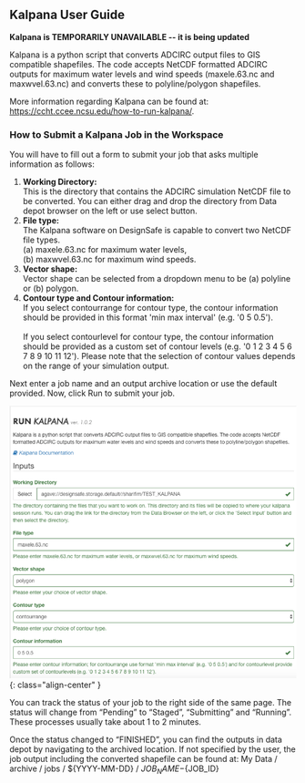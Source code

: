 ## Kalpana User Guide

<b> Kalpana is TEMPORARILY UNAVAILABLE -- it is being updated </b>

Kalpana is a python script that converts ADCIRC output files to GIS compatible shapefiles. The code accepts NetCDF formatted ADCIRC outputs for maximum water levels and wind speeds (maxele.63.nc and maxwvel.63.nc) and converts these to polyline/polygon shapefiles.

More information regarding Kalpana can be found at: <a href="https://ccht.ccee.ncsu.edu/how-to-run-kalpana/" target="_blank">https://ccht.ccee.ncsu.edu/how-to-run-kalpana/</a>.

### How to Submit a Kalpana Job in the Workspace

You will have to fill out a form to submit your job that asks multiple information as follows:

<ol>
<li><b>Working Directory:</b><br>
	This is the directory that contains the ADCIRC simulation NetCDF file to be converted. You can either drag and drop the directory from Data depot browser on the left or use select button.<br>
	 </li>
<li><b>File type:</b><br>
	The Kalpana software on DesignSafe is capable to convert two NetCDF file types.<br>
	(a) maxele.63.nc for maximum water levels,<br>
	(b) maxwvel.63.nc for maximum wind speeds.<br>
	 </li>
<li><b>Vector shape:</b><br>
	Vector shape can be selected from a dropdown menu to be (a) polyline or (b) polygon.<br>
	 </li>
<li><b>Contour type and Contour information:</b><br>
	If you select contourrange for contour type, the contour information should be provided in this format 'min max interval' (e.g. '0 5 0.5').<br>
	 <br>
	If you select contourlevel for contour type, the contour information should be provided as a custom set of contour levels (e.g. '0 1 2 3 4 5 6 7 8 9 10 11 12'). Please note that the selection of contour values depends on the range of your simulation output.</li>
</ol>

Next enter a job name and an output archive location or use the default provided. Now, click Run to submit your job.

![](./imgs/kalpana-1.png){: class="align-center" }

You can track the status of your job to the right side of the same page. The status will change from “Pending” to “Staged”, “Submitting” and “Running”. These processes usually take about 1 to 2 minutes.

Once the status changed to “FINISHED”, you can find the outputs in data depot by navigating to the archived location. If not specified by the user, the job output including the converted shapefile can be found at: My Data / archive / jobs / ${YYYY-MM-DD} / ${JOB_NAME}-${JOB_ID}


